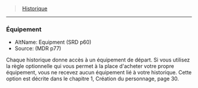 ﻿---
!GenericItem
Name: Équipement
AltName: Equipment (SRD p60)
Source: (MDR p77)
Id: backgrounds_hd.md#Équipement
ParentLink: backgrounds_hd.md#historique
ParentName: Historique
NameLevel: 3
Attributes:
  Name: Équipement
  Markdown: >+
    ### <!--Name-->Équipement<!--/Name-->


    - AltName: <!--AltName-->Equipment (SRD p60)<!--/AltName-->

    - Source: <!--Source-->(MDR p77)<!--/Source-->


    Chaque historique donne accès à un équipement de départ. Si vous utilisez la règle optionnelle qui vous permet à la place d'acheter votre propre équipement, vous ne recevez aucun équipement lié à votre historique. Cette option est décrite dans le chapitre 1, Création du personnage, page 30.

  AltName: Equipment (SRD p60)
  Source: (MDR p77)
AttributesDictionary: >+
  Name: Équipement

  Markdown: >+

    ### <!--Name-->Équipement<!--/Name-->





    - AltName: <!--AltName-->Equipment (SRD p60)<!--/AltName-->



    - Source: <!--Source-->(MDR p77)<!--/Source-->





    Chaque historique donne accès à un équipement de départ. Si vous utilisez la règle optionnelle qui vous permet à la place d'acheter votre propre équipement, vous ne recevez aucun équipement lié à votre historique. Cette option est décrite dans le chapitre 1, Création du personnage, page 30.



  AltName: Equipment (SRD p60)

  Source: (MDR p77)

---
> [Historique](hd_backgrounds.md)

---

### Équipement

- AltName: Equipment (SRD p60)
- Source: (MDR p77)

Chaque historique donne accès à un équipement de départ. Si vous utilisez la règle optionnelle qui vous permet à la place d'acheter votre propre équipement, vous ne recevez aucun équipement lié à votre historique. Cette option est décrite dans le chapitre 1, Création du personnage, page 30.


